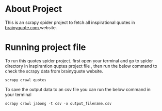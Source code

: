 # About Project

This is an scrapy spider project to fetch all inspirational quotes in [brainyquote.com ](http://www.brainyquote.com/quotes/topics/topic_inspirational.html) website.

# Running project file

To run this quotes spider project. first open your terminal and  go to spider directory in inspirantion quptes project file , then run the below command to check the scrapy data from brainyquote website.

``` python
scrapy crawl quotes
```

To save the output data to an csv file you can run the below command in your terminal

``` python
scrapy crawl jabong -t csv -o output_filename.csv

```